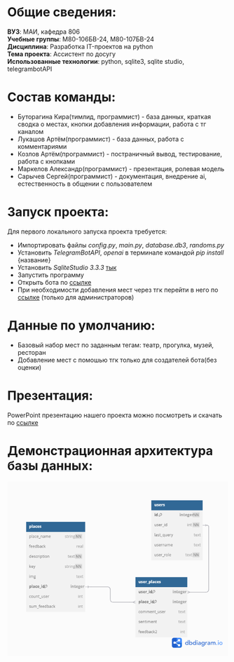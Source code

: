 # Общие сведения:
**ВУЗ**: МАИ, кафедра 806  
**Учебные группы**: М80-106БВ-24, М80-107БВ-24  
**Дисциплина**: Разработка IT-проектов на python  
**Тема проекта**: Ассистент по досугу  
**Использованные технологии**: python, sqlite3, sqlite studio, telegrambotAPI
# Состав команды:
* Буторагина Кира(тимлид, программист) - база данных, краткая сводка о местах, кнопки добавления информации, работа с тг каналом
* Лукашов Артём(программист) - база данных, работа с комментариями
* Козлов Артём(программист) - постраничный вывод, тестирование, работа с кнопками
* Маркелов Александр(программист) - презентация, ролевая модель
* Сарычев Сергей(программист) - документация, внедрение ai, естественность в общении с пользователем
# Запуск проекта:
Для первого локального запуска проекта требуется:
- Импортировать файлы *config.py*, *main.py*, *database.db3*, *randoms.py*
- Установить *TelegramBotAPI*, *openai* в терминале командой *pip install* {название}
- Установить *SqliteStudio 3.3.3* [тык](https://baixe.net/dwn/4dc2fcb4034f2e9efc61927830d8d7ea/sqlitestudio-3-3-3.zip)
- Запустить программу
- Открыть бота по [ссылке](https://t.me/kuda_poiti228_bot)
- При необходимости добавления мест через тгк перейти в него по [ссылке](https://t.me/kryt_places) (только для администраторов)
# Данные по умолчанию:
- Базовый набор мест по заданным тегам: театр, прогулка, музей, ресторан
- Добавление мест с помошью тгк только для создателей бота(без оценки)
# Презентация:
PowerPoint презентацию нашего проекта можно посмотреть и скачать по [ссылке](https://docs.google.com/presentation/d/1MnlvIS46vGgY7UyGJKKyh9tU1pFZ3VJ3/edit?usp=sharing&ouid=114729519075343971727&rtpof=true&sd=true)
# Демонстрационная архитектура базы данных:
![База данных](https://github.com/kiriehka0/kupoti_bot_local/blob/main/Untitled%20(3).png)
